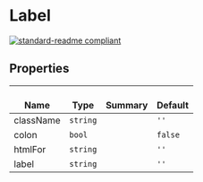# Label
  [![standard-readme compliant](https://img.shields.io/badge/standard--readme-OK-green.svg?style=flat-square)](https://github.com/RichardLitt/standard-readme)
  

  ## Properties
  | </br>Name | </br>Type | </br>Summary | </br>Default | 
| ---- | ---- | ---- | ---- |
| className | `string` |  | `''` |
| colon | `bool` |  | `false` |
| htmlFor | `string` |  | `''` |
| label | `string` |  | `''` |